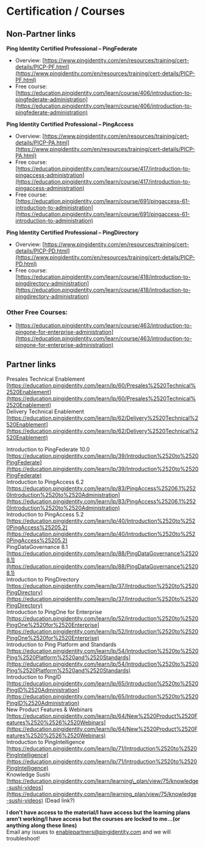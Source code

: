 # Certification / Courses

## Non-Partner links

**Ping Identity Certified Professional – PingFederate** 

* Overview: [https://www.pingidentity.com/en/resources/training/cert-details/PICP-PF.html](https://www.pingidentity.com/en/resources/training/cert-details/PICP-PF.html)
* Free course: [https://education.pingidentity.com/learn/course/406/introduction-to-pingfederate-administration](https://education.pingidentity.com/learn/course/406/introduction-to-pingfederate-administration)

**Ping Identity Certified Professional – PingAccess**

* Overview: [https://www.pingidentity.com/en/resources/training/cert-details/PICP-PA.html](https://www.pingidentity.com/en/resources/training/cert-details/PICP-PA.html)
* Free course: [https://education.pingidentity.com/learn/course/417/introduction-to-pingaccess-administration](https://education.pingidentity.com/learn/course/417/introduction-to-pingaccess-administration)
* Free course: [https://education.pingidentity.com/learn/course/691/pingaccess-61-introduction-to-administration](https://education.pingidentity.com/learn/course/691/pingaccess-61-introduction-to-administration)

**Ping Identity Certified Professional – PingDirectory**

* Overview: [https://www.pingidentity.com/en/resources/training/cert-details/PICP-PD.html](https://www.pingidentity.com/en/resources/training/cert-details/PICP-PD.html)
* Free course: [https://education.pingidentity.com/learn/course/418/introduction-to-pingdirectory-administration](https://education.pingidentity.com/learn/course/418/introduction-to-pingdirectory-administration)

### **Other Free Courses:**

* [https://education.pingidentity.com/learn/course/463/introduction-to-pingone-for-enterprise-administration](https://education.pingidentity.com/learn/course/463/introduction-to-pingone-for-enterprise-administration)

## Partner links

Presales Technical Enablement [https://education.pingidentity.com/learn/lp/60/Presales%2520Technical%2520Enablement](https://education.pingidentity.com/learn/lp/60/Presales%2520Technical%2520Enablement)  
Delivery Technical Enablement [https://education.pingidentity.com/learn/lp/62/Delivery%2520Technical%2520Enablement](https://education.pingidentity.com/learn/lp/62/Delivery%2520Technical%2520Enablement)

Introduction to PingFederate 10.0 [https://education.pingidentity.com/learn/lp/39/Introduction%2520to%2520PingFederate](https://education.pingidentity.com/learn/lp/39/Introduction%2520to%2520PingFederate)  
Introduction to PingAccess 6.2 [https://education.pingidentity.com/learn/lp/83/PingAccess%25206.1%2520Introduction%2520to%2520Administration](https://education.pingidentity.com/learn/lp/83/PingAccess%25206.1%2520Introduction%2520to%2520Administration)  
Introduction to PingAccess 5.2 [https://education.pingidentity.com/learn/lp/40/Introduction%2520to%2520PingAccess%25205.2](https://education.pingidentity.com/learn/lp/40/Introduction%2520to%2520PingAccess%25205.2)  
PingDataGovernance 8.1 [https://education.pingidentity.com/learn/lp/88/PingDataGovernance%25208.1](https://education.pingidentity.com/learn/lp/88/PingDataGovernance%25208.1)  
Introduction to PingDirectory [https://education.pingidentity.com/learn/lp/37/Introduction%2520to%2520PingDirectory](https://education.pingidentity.com/learn/lp/37/Introduction%2520to%2520PingDirectory)  
Introduction to PingOne for Enterprise [https://education.pingidentity.com/learn/lp/52/Introduction%2520to%2520PingOne%2520for%2520Enterprise](https://education.pingidentity.com/learn/lp/52/Introduction%2520to%2520PingOne%2520for%2520Enterprise)  
Introduction to Ping Platform and Standards [https://education.pingidentity.com/learn/lp/54/Introduction%2520to%2520Ping%2520Platform%2520and%2520Standards](https://education.pingidentity.com/learn/lp/54/Introduction%2520to%2520Ping%2520Platform%2520and%2520Standards)  
Introduction to PingID [https://education.pingidentity.com/learn/lp/65/Introduction%2520to%2520PingID%2520Administration](https://education.pingidentity.com/learn/lp/65/Introduction%2520to%2520PingID%2520Administration)  
New Product Features & Webinars [https://education.pingidentity.com/learn/lp/64/New%2520Product%2520Features%2520%2526%2520Webinars](https://education.pingidentity.com/learn/lp/64/New%2520Product%2520Features%2520%2526%2520Webinars)  
Introduction to PingIntelligence [https://education.pingidentity.com/learn/lp/71/Introduction%2520to%2520PingIntelligence](https://education.pingidentity.com/learn/lp/71/Introduction%2520to%2520PingIntelligence)  
Knowledge Sushi [https://education.pingidentity.com/learn/learning\_plan/view/75/knowledge-sushi-videos](https://education.pingidentity.com/learn/learning_plan/view/75/knowledge-sushi-videos) \(Dead link?\)



**I don’t have access to the material/I have access but the learning plans aren’t working/I have access but the courses are locked to me…\(or anything along these lines\)**  
Email any issues to [enablepartners@pingidentity.com](mailto:enablepartners@pingidentity.com) and we will troubleshoot!

